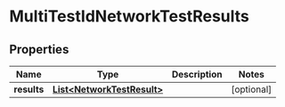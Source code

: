 

# MultiTestIdNetworkTestResults


## Properties

| Name | Type | Description | Notes |
|------------ | ------------- | ------------- | -------------|
|**results** | [**List&lt;NetworkTestResult&gt;**](NetworkTestResult.md) |  |  [optional] |



